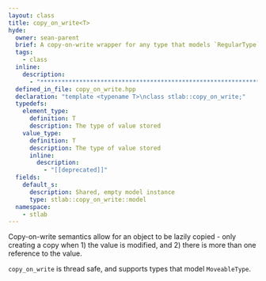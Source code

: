 ```yaml
---
layout: class
title: copy_on_write<T>
hyde:
  owner: sean-parent
  brief: A copy-on-write wrapper for any type that models `RegularType`
  tags:
    - class
  inline:
    description:
      - "***********************************************************************************************"
  defined_in_file: copy_on_write.hpp
  declaration: "template <typename T>\nclass stlab::copy_on_write;"
  typedefs:
    element_type:
      definition: T
      description: The type of value stored
    value_type:
      definition: T
      description: The type of value stored
      inline:
        description:
          - "[[deprecated]]"
  fields:
    default_s:
      description: Shared, empty model instance
      type: stlab::copy_on_write::model
  namespace:
    - stlab
---
```


Copy-on-write semantics allow for an object to be lazily copied - only creating a copy when 1) the value is modified, and 2) there is more than one reference to the value.

`copy_on_write` is thread safe, and supports types that model `MoveableType`.
